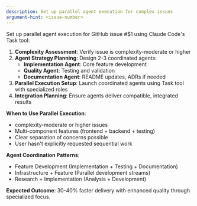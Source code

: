 ```yaml
---
description: Set up parallel agent execution for complex issues
argument-hint: <issue-number>
---
```


Set up parallel agent execution for GitHub issue #$1 using Claude Code's Task tool:

1. **Complexity Assessment**: Verify issue is complexity-moderate or higher
2. **Agent Strategy Planning**: Design 2-3 coordinated agents:
   - **Implementation Agent**: Core feature development
   - **Quality Agent**: Testing and validation
   - **Documentation Agent**: README updates, ADRs if needed
3. **Parallel Execution Setup**: Launch coordinated agents using Task tool with specialized roles
4. **Integration Planning**: Ensure agents deliver compatible, integrated results

**When to Use Parallel Execution**:

- complexity-moderate or higher issues
- Multi-component features (frontend + backend + testing)
- Clear separation of concerns possible
- User hasn't explicitly requested sequential work

**Agent Coordination Patterns**:

- Feature Development (Implementation + Testing + Documentation)
- Infrastructure + Feature (Parallel development streams)
- Research + Implementation (Analysis + Development)

**Expected Outcome**: 30-40% faster delivery with enhanced quality through specialized focus.
